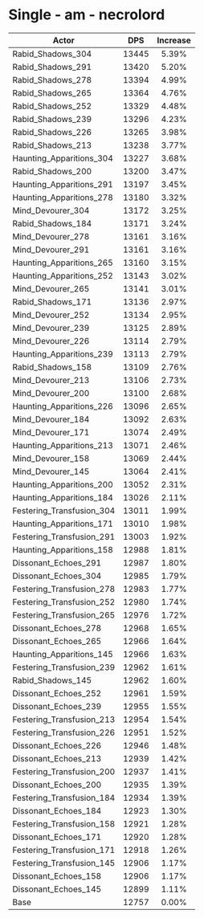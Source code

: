 # Single - am - necrolord
| Actor | DPS | Increase |
|---|:---:|:---:|
|Rabid_Shadows_304|13445|5.39%|
|Rabid_Shadows_291|13420|5.20%|
|Rabid_Shadows_278|13394|4.99%|
|Rabid_Shadows_265|13364|4.76%|
|Rabid_Shadows_252|13329|4.48%|
|Rabid_Shadows_239|13296|4.23%|
|Rabid_Shadows_226|13265|3.98%|
|Rabid_Shadows_213|13238|3.77%|
|Haunting_Apparitions_304|13227|3.68%|
|Rabid_Shadows_200|13200|3.47%|
|Haunting_Apparitions_291|13197|3.45%|
|Haunting_Apparitions_278|13180|3.32%|
|Mind_Devourer_304|13172|3.25%|
|Rabid_Shadows_184|13171|3.24%|
|Mind_Devourer_278|13161|3.16%|
|Mind_Devourer_291|13161|3.16%|
|Haunting_Apparitions_265|13160|3.15%|
|Haunting_Apparitions_252|13143|3.02%|
|Mind_Devourer_265|13141|3.01%|
|Rabid_Shadows_171|13136|2.97%|
|Mind_Devourer_252|13134|2.95%|
|Mind_Devourer_239|13125|2.89%|
|Mind_Devourer_226|13114|2.79%|
|Haunting_Apparitions_239|13113|2.79%|
|Rabid_Shadows_158|13109|2.76%|
|Mind_Devourer_213|13106|2.73%|
|Mind_Devourer_200|13100|2.68%|
|Haunting_Apparitions_226|13096|2.65%|
|Mind_Devourer_184|13092|2.63%|
|Mind_Devourer_171|13074|2.49%|
|Haunting_Apparitions_213|13071|2.46%|
|Mind_Devourer_158|13069|2.44%|
|Mind_Devourer_145|13064|2.41%|
|Haunting_Apparitions_200|13052|2.31%|
|Haunting_Apparitions_184|13026|2.11%|
|Festering_Transfusion_304|13011|1.99%|
|Haunting_Apparitions_171|13010|1.98%|
|Festering_Transfusion_291|13003|1.92%|
|Haunting_Apparitions_158|12988|1.81%|
|Dissonant_Echoes_291|12987|1.80%|
|Dissonant_Echoes_304|12985|1.79%|
|Festering_Transfusion_278|12983|1.77%|
|Festering_Transfusion_252|12980|1.74%|
|Festering_Transfusion_265|12976|1.72%|
|Dissonant_Echoes_278|12968|1.65%|
|Dissonant_Echoes_265|12966|1.64%|
|Haunting_Apparitions_145|12966|1.63%|
|Festering_Transfusion_239|12962|1.61%|
|Rabid_Shadows_145|12962|1.60%|
|Dissonant_Echoes_252|12961|1.59%|
|Dissonant_Echoes_239|12955|1.55%|
|Festering_Transfusion_213|12954|1.54%|
|Festering_Transfusion_226|12951|1.52%|
|Dissonant_Echoes_226|12946|1.48%|
|Dissonant_Echoes_213|12939|1.42%|
|Festering_Transfusion_200|12937|1.41%|
|Dissonant_Echoes_200|12935|1.39%|
|Festering_Transfusion_184|12934|1.39%|
|Dissonant_Echoes_184|12923|1.30%|
|Festering_Transfusion_158|12921|1.28%|
|Dissonant_Echoes_171|12920|1.28%|
|Festering_Transfusion_171|12918|1.26%|
|Festering_Transfusion_145|12906|1.17%|
|Dissonant_Echoes_158|12906|1.17%|
|Dissonant_Echoes_145|12899|1.11%|
|Base|12757|0.00%|
